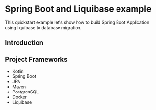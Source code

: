 # Spring Boot and Liquibase example
This quickstart example let's show how to build Spring Boot Application using liquibase to database migration.

## Introduction

## Project Frameworks

- Kotlin
- Spring Boot
- JPA
- Maven
- PostgresSQL
- Docker
- Liquibase